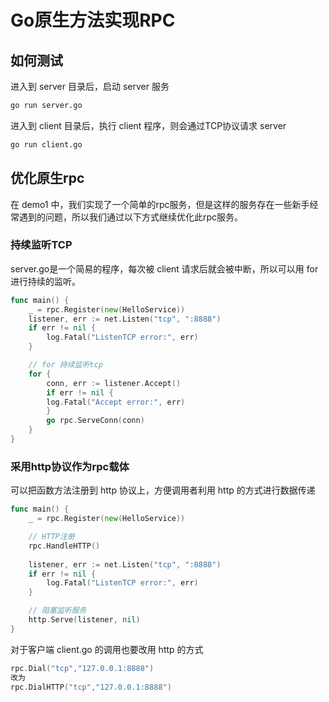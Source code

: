 # Go原生方法实现RPC

## 如何测试

进入到 server 目录后，启动 server 服务

```bash
go run server.go
```

进入到 client 目录后，执行 client 程序，则会通过TCP协议请求 server

```bash
go run client.go
```

## 优化原生rpc

在 demo1 中，我们实现了一个简单的rpc服务，但是这样的服务存在一些新手经常遇到的问题，所以我们通过以下方式继续优化此rpc服务。

### 持续监听TCP

server.go是一个简易的程序，每次被 client 请求后就会被中断，所以可以用 for 进行持续的监听。

```go
func main() {
	_ = rpc.Register(new(HelloService))
	listener, err := net.Listen("tcp", ":8888")
	if err != nil {
		log.Fatal("ListenTCP error:", err)
	}

	// for 持续监听tcp
	for {
		conn, err := listener.Accept()
		if err != nil {
		log.Fatal("Accept error:", err)
		}
		go rpc.ServeConn(conn)
	}
}
```

### 采用http协议作为rpc载体

可以把函数方法注册到 http 协议上，方便调用者利用 http 的方式进行数据传递

```go
func main() {
	_ = rpc.Register(new(HelloService))

	// HTTP注册
	rpc.HandleHTTP()
	
	listener, err := net.Listen("tcp", ":8888")
	if err != nil {
		log.Fatal("ListenTCP error:", err)
	}

	// 阻塞监听服务
	http.Serve(listener, nil)
}
```

对于客户端 client.go 的调用也要改用 http 的方式

```go
rpc.Dial("tcp","127.0.0.1:8888")
改为
rpc.DialHTTP("tcp","127.0.0.1:8888")
```